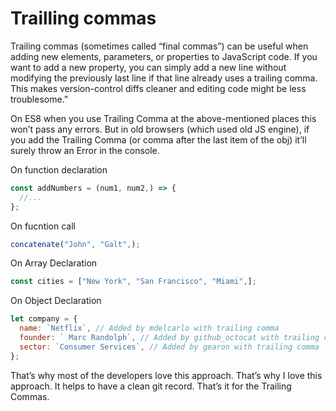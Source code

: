 # Trailling commas

Trailing commas (sometimes called “final commas”) can be useful when adding new elements, parameters, or properties to JavaScript code. If you want to add a new property, you can simply add a new line without modifying the previously last line if that line already uses a trailing comma. This makes version-control diffs cleaner and editing code might be less troublesome.”

On ES8 when you use Trailing Comma at the above-mentioned places this won’t pass any errors. But in old browsers (which used old JS engine), if you add the Trailing Comma (or comma after the last item of the obj) it’ll surely throw an Error in the console.

On function declaration

```js
const addNumbers = (num1, num2,) => {
  //...
};
```

On fucntion call

```js
concatenate("John", "Galt",);
```

On Array Declaration

```js
const cities = ["New York", "San Francisco", "Miami",];
```

On Object Declaration

```js
let company = {
  name: `Netflix`, // Added by mdelcarlo with trailing comma
  founder: ` Marc Randolph`, // Added by github_octocat with trailing comma
  sector: `Consumer Services`, // Added by gearon with trailing comma
};
```

That’s why most of the developers love this approach. That’s why I love this approach. It helps to have a clean git record. That’s it for the Trailing Commas.
